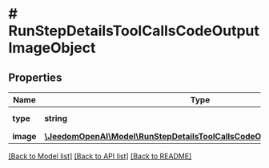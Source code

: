 # # RunStepDetailsToolCallsCodeOutputImageObject

## Properties

Name | Type | Description | Notes
------------ | ------------- | ------------- | -------------
**type** | **string** | Always &#x60;image&#x60;. |
**image** | [**\JeedomOpenAI\Model\RunStepDetailsToolCallsCodeOutputImageObjectImage**](RunStepDetailsToolCallsCodeOutputImageObjectImage.md) |  |

[[Back to Model list]](../../README.md#models) [[Back to API list]](../../README.md#endpoints) [[Back to README]](../../README.md)
